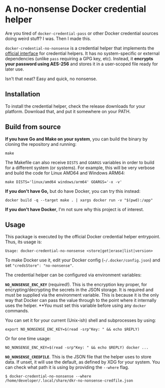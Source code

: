 # A no-nonsense Docker credential helper

Are you tired of `docker-credential-pass` or other Docker credential sources doing weird stuff? I was. Then I made this.

`docker-credential-no-nonsense` is a credential helper that implements the [official interface](https://github.com/docker/docker-credential-helpers#development) for credential helpers. It has no system-specific or external dependencies (unlike `pass` requiring a GPG key, etc). Instead, it **encrypts your password using AES-256** and stores it in a user-scoped file ready for later use.

Isn't that neat? Easy and quick, no nonsense.

## Installation

To install the credential helper, check the release downloads for your platform. Download that, and put it somewhere on your PATH.

## Build from source

**If you have Go and Make on your system**, you can build the binary by cloning the repository and running:

    make

The Makefile can also receive `DISTS` and `GOARGS` variables in order to build for a different system (or systems). For example, this will be very verbose and build the code for Linux AMD64 and Windows ARM64:

    make DISTS='linux/amd64 windows/arm64' GOARGS='-x -v'

**If you don't have Go,** but do have Docker, you can try this instead:

    docker build -q --target make . | xargs docker run -v "$(pwd):/app"

**If you don't have Docker**, I'm not sure why this project is of interest. 

## Usage

This package is executed by the official Docker credential helper entrypoint. Thus, its usage is:

    Usage: docker-credential-no-nonsense <store|get|erase|list|version>

To make Docker use it, edit your Docker config (`~/.docker/config.json`) and set `"credsStore": "no-nonsense"`.

The credential helper can be configured via environment variables:

**`NO_NONSENSE_ENC_KEY`** (required!). This is the encryption key proper, for encrypting/decrypting the secrets in the JSON storage. It is required and must be supplied via the environment variable. This is because it is the only way that Docker can pass the value through to the point where it internally uses the helper. **You must set this variable before using any `docker` commands.

You can set it for your current (Unix-ish) shell and subprocesses by using:

    export NO_NONSENSE_ENC_KEY=$(read -srp"Key: " && echo $REPLY)

Or for one time usage: 

    NO_NONSENSE_ENC_KEY=$(read -srp"Key: " && echo $REPLY) docker ...
    
**`NO_NONSENSE_CREDFILE`**. This is the JSON file that the helper uses to store data. If unset, it will use the default, as defined by XDG for your system. You can check what path it is using by providing the `--where` flag. 

    $ docker-credential-no-nonsense --where
    /home/developer/.local/share/dkr-no-nonsense-credfile.json

